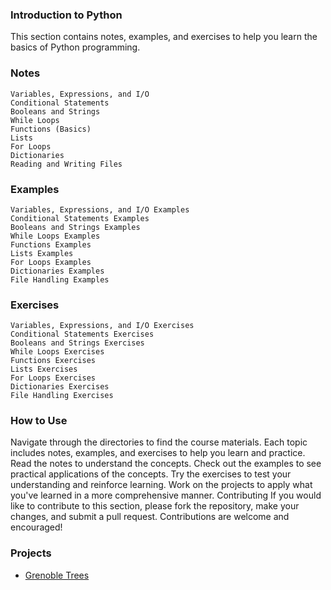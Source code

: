### Introduction to Python
This section contains notes, examples, and exercises to help you learn the basics of Python programming.

### Notes
    Variables, Expressions, and I/O
    Conditional Statements
    Booleans and Strings
    While Loops
    Functions (Basics)
    Lists
    For Loops
    Dictionaries
    Reading and Writing Files
### Examples
    Variables, Expressions, and I/O Examples
    Conditional Statements Examples
    Booleans and Strings Examples
    While Loops Examples
    Functions Examples
    Lists Examples
    For Loops Examples
    Dictionaries Examples
    File Handling Examples
### Exercises
    Variables, Expressions, and I/O Exercises
    Conditional Statements Exercises
    Booleans and Strings Exercises
    While Loops Exercises
    Functions Exercises
    Lists Exercises
    For Loops Exercises
    Dictionaries Exercises
    File Handling Exercises
### How to Use
Navigate through the directories to find the course materials. Each topic includes notes, examples, and exercises to help you learn and practice.
Read the notes to understand the concepts.
Check out the examples to see practical applications of the concepts.
Try the exercises to test your understanding and reinforce learning.
Work on the projects to apply what you've learned in a more comprehensive manner.
Contributing
If you would like to contribute to this section, please fork the repository, make your changes, and submit a pull request. Contributions are welcome and encouraged!
### Projects
- [Grenoble Trees]()


